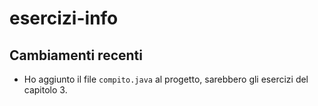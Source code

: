 # esercizi-info
## Cambiamenti recenti

- Ho aggiunto il file `compito.java` al progetto, sarebbero gli esercizi del capitolo 3.

